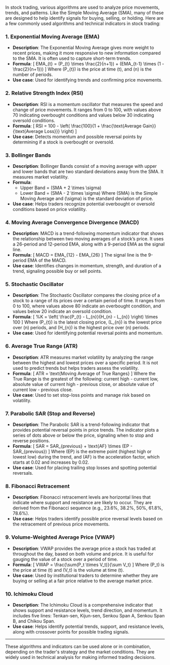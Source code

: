 In stock trading, various algorithms are used to analyze price movements, trends, and patterns. Like the Simple Moving Average (SMA), many of these are designed to help identify signals for buying, selling, or holding. Here are a few commonly used algorithms and technical indicators in stock trading:

### 1. **Exponential Moving Average (EMA)**
   - **Description**: The Exponential Moving Average gives more weight to recent prices, making it more responsive to new information compared to the SMA. It is often used to capture short-term trends.
   - **Formula**:
     \[
     EMA_{t} = (P_{t} \times \frac{2}{n+1}) + (EMA_{t-1} \times (1 - \frac{2}{n+1}))
     \]
     Where \(P_{t}\) is the price at time \(t\), and \(n\) is the number of periods.
   - **Use case**: Used for identifying trends and confirming price movements.

### 2. **Relative Strength Index (RSI)**
   - **Description**: RSI is a momentum oscillator that measures the speed and change of price movements. It ranges from 0 to 100, with values above 70 indicating overbought conditions and values below 30 indicating oversold conditions.
   - **Formula**:
     \[
     RSI = 100 - \left( \frac{100}{1 + \frac{\text{Average Gain}}{\text{Average Loss}}} \right)
     \]
   - **Use case**: Detects momentum and possible reversal points by determining if a stock is overbought or oversold.

### 3. **Bollinger Bands**
   - **Description**: Bollinger Bands consist of a moving average with upper and lower bands that are two standard deviations away from the SMA. It measures market volatility.
   - **Formula**:
     - Upper Band = \(SMA + 2 \times \sigma\)
     - Lower Band = \(SMA - 2 \times \sigma\)
     Where \(SMA\) is the Simple Moving Average and \(\sigma\) is the standard deviation of price.
   - **Use case**: Helps traders recognize potential overbought or oversold conditions based on price volatility.

### 4. **Moving Average Convergence Divergence (MACD)**
   - **Description**: MACD is a trend-following momentum indicator that shows the relationship between two moving averages of a stock’s price. It uses a 26-period and 12-period EMA, along with a 9-period EMA as the signal line.
   - **Formula**:
     \[
     MACD = EMA_{12} - EMA_{26}
     \]
     The signal line is the 9-period EMA of the MACD.
   - **Use case**: Identifies changes in momentum, strength, and duration of a trend, signaling possible buy or sell points.

### 5. **Stochastic Oscillator**
   - **Description**: The Stochastic Oscillator compares the closing price of a stock to a range of its prices over a certain period of time. It ranges from 0 to 100, where values above 80 indicate an overbought condition, and values below 20 indicate an oversold condition.
   - **Formula**:
     \[
     \%K = \left( \frac{P_{t} - L_{n}}{H_{n} - L_{n}} \right) \times 100
     \]
     Where \(P_{t}\) is the latest closing price, \(L_{n}\) is the lowest price over \(n\) periods, and \(H_{n}\) is the highest price over \(n\) periods.
   - **Use case**: Used for identifying potential reversal points and momentum.

### 6. **Average True Range (ATR)**
   - **Description**: ATR measures market volatility by analyzing the range between the highest and lowest prices over a specific period. It is not used to predict trends but helps traders assess the volatility.
   - **Formula**:
     \[
     ATR = \text{Moving Average of True Ranges}
     \]
     Where the True Range is the greatest of the following: current high - current low, absolute value of current high - previous close, or absolute value of current low - previous close.
   - **Use case**: Used to set stop-loss points and manage risk based on volatility.

### 7. **Parabolic SAR (Stop and Reverse)**
   - **Description**: The Parabolic SAR is a trend-following indicator that provides potential reversal points in price trends. The indicator plots a series of dots above or below the price, signaling when to stop and reverse positions.
   - **Formula**:
     \[
     SAR = SAR_{previous} + \text{AF} \times (EP - SAR_{previous})
     \]
     Where \(EP\) is the extreme point (highest high or lowest low) during the trend, and \(AF\) is the acceleration factor, which starts at 0.02 and increases by 0.02.
   - **Use case**: Used for placing trailing stop losses and spotting potential reversals.

### 8. **Fibonacci Retracement**
   - **Description**: Fibonacci retracement levels are horizontal lines that indicate where support and resistance are likely to occur. They are derived from the Fibonacci sequence (e.g., 23.6%, 38.2%, 50%, 61.8%, 78.6%).
   - **Use case**: Helps traders identify possible price reversal levels based on the retracement of previous price movements.

### 9. **Volume-Weighted Average Price (VWAP)**
   - **Description**: VWAP provides the average price a stock has traded at throughout the day, based on both volume and price. It is useful for gauging the value of a stock over a period of time.
   - **Formula**:
     \[
     VWAP = \frac{\sum(P_t \times V_t)}{\sum V_t}
     \]
     Where \(P_t\) is the price at time \(t\) and \(V_t\) is the volume at time \(t\).
   - **Use case**: Used by institutional traders to determine whether they are buying or selling at a fair price relative to the average market price.

### 10. **Ichimoku Cloud**
   - **Description**: The Ichimoku Cloud is a comprehensive indicator that shows support and resistance levels, trend direction, and momentum. It includes five lines: Tenkan-sen, Kijun-sen, Senkou Span A, Senkou Span B, and Chikou Span.
   - **Use case**: Helps identify potential trends, support, and resistance levels, along with crossover points for possible trading signals.

---

These algorithms and indicators can be used alone or in combination, depending on the trader's strategy and the market conditions. They are widely used in technical analysis for making informed trading decisions.